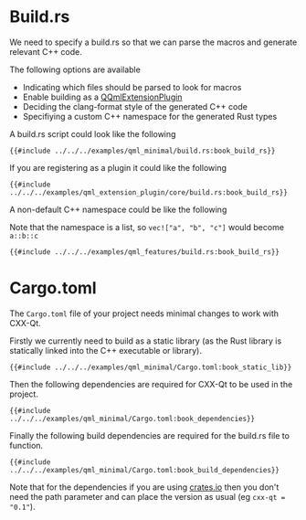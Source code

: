 <!--
SPDX-FileCopyrightText: 2021 Klarälvdalens Datakonsult AB, a KDAB Group company <info@kdab.com>
SPDX-FileContributor: Andrew Hayzen <andrew.hayzen@kdab.com>

SPDX-License-Identifier: MIT OR Apache-2.0
-->

# Build.rs

We need to specify a build.rs so that we can parse the macros and generate relevant C++ code.

The following options are available

  * Indicating which files should be parsed to look for macros
  * Enable building as a [QQmlExtensionPlugin](./qqmlextensionplugin.md)
  * Deciding the clang-format style of the generated C++ code
  * Specifiying a custom C++ namespace for the generated Rust types

A build.rs script could look like the following

```rust,ignore,noplayground
{{#include ../../../examples/qml_minimal/build.rs:book_build_rs}}
```

If you are registering as a plugin it could like the following

```rust,ignore,noplayground
{{#include ../../../examples/qml_extension_plugin/core/build.rs:book_build_rs}}
```

A non-default C++ namespace could be like the following

Note that the namespace is a list, so `vec!["a", "b", "c"]` would become `a::b::c`

```rust,ignore,noplayground
{{#include ../../../examples/qml_features/build.rs:book_build_rs}}
```

# Cargo.toml

The `Cargo.toml` file of your project needs minimal changes to work with CXX-Qt.

Firstly we currently need to build as a static library (as the Rust library is statically linked into the C++ executable or library).

```cargo
{{#include ../../../examples/qml_minimal/Cargo.toml:book_static_lib}}
```

Then the following dependencies are required for CXX-Qt to be used in the project.

```cargo
{{#include ../../../examples/qml_minimal/Cargo.toml:book_dependencies}}
```

Finally the following build dependencies are required for the build.rs file to function.

```cargo
{{#include ../../../examples/qml_minimal/Cargo.toml:book_build_dependencies}}
```

Note that for the dependencies if you are using [crates.io](https://crates.io/) then you don't need the path parameter and can place the version as usual (eg `cxx-qt = "0.1"`).
